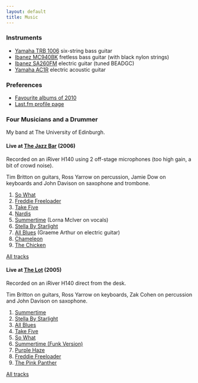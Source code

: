 ```yaml
---
layout: default
title: Music
---
```

### Instruments
* [Yamaha TRB 1006](http://europe.yamaha.com/en/products/musical-instruments/guitars-basses/el-basses/trb/trb1006/) six-string bass guitar
* [Ibanez MC940BK](http://www.ibanezwiki.com/display/CATALOG/1985+-+Ibanez+String+Instruments+-+Musician+Bass+Series) fretless bass guitar (with black nylon strings)
* [Ibanez SA260FM](http://ibanez.wikia.com/wiki/SA260FM) electric guitar (tuned BEADGC)
* [Yamaha AC1R](http://europe.yamaha.com/en/products/musical-instruments/guitars-basses/el-ac-guitars/a_series/ac1r/) electric acoustic guitar

### Preferences
* [Favourite albums of 2010](/2011/01/my-albums-of-2010/)
* [Last.fm profile page](http://www.last.fm/user/mikearthur)

### Four Musicians and a Drummer
My band at The University of Edinburgh.

#### Live at [The Jazz Bar](http://thejazzbar.co.uk) (2006)
Recorded on an iRiver H140 using 2 off-stage microphones (too high gain, a bit of crowd noise).

Tim Britton on guitars, Ross Yarrow on percussion, Jamie Dow on keyboards and John Davison on saxophone and trombone.

1. [So What](/~mike/music/LiveAtTheJazzBar/01SoWhat.m4a)
2. [Freddie Freeloader](/~mike/music/LiveAtTheJazzBar/02FreddieFreeloader.m4a)
3. [Take Five](/~mike/music/LiveAtTheJazzBar/03TakeFive.m4a)
4. [Nardis](/~mike/music/LiveAtTheJazzBar/04Nardis.m4a)
5. [Summertime](/~mike/music/LiveAtTheJazzBar/05Summertime.m4a) (Lorna McIver on vocals)
6. [Stella By Starlight](/~mike/music/LiveAtTheJazzBar/06StellaByStarlight.m4a)
7. [All Blues](/~mike/music/LiveAtTheJazzBar/07AllBlues.m4a) (Graeme Arthur on electric guitar)
8. [Chameleon](/~mike/music/LiveAtTheJazzBar/08Chameleon.m4a)
9. [The Chicken](/~mike/music/LiveAtTheJazzBar/09TheChicken.m4a)

[All tracks](/~mike/music/FourMusiciansAndADrummerLiveAtTheJazzBar.zip)

#### Live at [The Lot](http://www.grassmarket.net/the_lot.asp) (2005)
Recorded on an iRiver H140 direct from the desk.

Tim Britton on guitars, Ross Yarrow on keyboards, Zak Cohen on percussion and John Davison on saxophone.

1. [Summertime](/~mike/music/LiveAtTheLot/01Summertime.m4a)
2. [Stella By Starlight](/~mike/music/LiveAtTheLot/02StellaByStarlight.m4a)
3. [All Blues](/~mike/music/LiveAtTheLot/03AllBlues.m4a)
4. [Take Five](/~mike/music/LiveAtTheLot/04TakeFive.m4a)
5. [So What](/~mike/music/LiveAtTheLot/05SoWhat.m4a)
6. [Summertime (Funk Version)](/~mike/music/LiveAtTheLot/06SummertimeFunkVersion.m4a)
7. [Purple Haze](/~mike/music/LiveAtTheLot/07PurpleHaze.m4a)
8. [Freddie Freeloader](/~mike/music/LiveAtTheLot/08FreddieFreeloader.m4a)
9. [The Pink Panther](/~mike/music/LiveAtTheLot/09ThePinkPanther.m4a)

[All tracks](/~mike/music/FourMusiciansAndADrummerLiveAtTheLot.zip)
